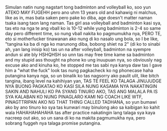 Simulan natin nung nagstart tong badminton and volleyball ko, soo yun ATEKO MAY FUGEHH pero ano uhm 13 years old and kahawig ni malchus, like as in, mas bata saken pero pake ko diba, age doesn't matter naman tsaka isang taon lang naman. Tas girl asa volleyball and badminton kasi sya, tas eto na nga te ang vball ko is 10-12 while yung badminton is 2-4 so same day pero different time, so nung vball nakita ko pagmumukha nya, PERO TE, eto si motherfucker tinawanan ako nung di ko nasalo ung bola, so I be like, "tangina ka ba di nga ko marunong diba, bobong shiet na 2" (di ko to sinabi ah, yan lang inisip ko) tas un na after volleyball, badminton na syempre andun si ate bly HSHQHSH so unn tas may free time kame sa badminton and my stupid ass thought na phone ko ung inuupuan nya, so obviously nag excuse ako and kinuha ko, he stopped me tas sabi nya kanya daw tas I gave him a "what the fuck" look tas nung pagkacheck ko ng phonecase haha putangina kanya nga, so un binalik ko tas nagsorry ako paulit ulit, like bitch tangina, ibang level na kahihiyan yan, TAS TE FEEL KO TALAGA JINUJUDGE NYA BUONG PAGKATAO KO KASI SILA NUNG KASAMA NYA NAKATINGIN SAKIN AND NAHULI KO PA SYANG TINURO AKO, TAS ANG MALALA PA IS SYA KALABAN KO NUNG PINAGLARO KAMI NG COACH LIKE WTF, PINAGTTRIPAN AKO NG THAT THING CALLED TADHANA, so yun bumawi ako by ano tinuro ko sya tas kunwari may binulong ako sa kaibigan ko kahit wala HAHAHAHAHAHA tas after practice nakatingin lang talaga sya kaya nacreep out ako, so un sana di ko na makita pagmumukha nya, pero sobrang fuggeh nya talaga promise putangina.
